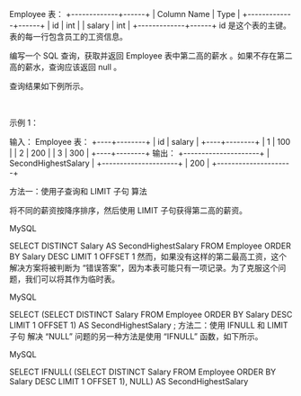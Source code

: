 Employee 表：
+-------------+------+
| Column Name | Type |
+-------------+------+
| id          | int  |
| salary      | int  |
+-------------+------+
id 是这个表的主键。
表的每一行包含员工的工资信息。
 

编写一个 SQL 查询，获取并返回 Employee 表中第二高的薪水 。如果不存在第二高的薪水，查询应该返回 null 。

查询结果如下例所示。

 

示例 1：

输入：
Employee 表：
+----+--------+
| id | salary |
+----+--------+
| 1  | 100    |
| 2  | 200    |
| 3  | 300    |
+----+--------+
输出：
+---------------------+
| SecondHighestSalary |
+---------------------+
| 200                 |
+---------------------+


方法一：使用子查询和 LIMIT 子句
算法

将不同的薪资按降序排序，然后使用 LIMIT 子句获得第二高的薪资。

MySQL

SELECT DISTINCT
    Salary AS SecondHighestSalary
FROM
    Employee
ORDER BY Salary DESC
LIMIT 1 OFFSET 1
然而，如果没有这样的第二最高工资，这个解决方案将被判断为 “错误答案”，因为本表可能只有一项记录。为了克服这个问题，我们可以将其作为临时表。

MySQL

SELECT
    (SELECT DISTINCT
            Salary
        FROM
            Employee
        ORDER BY Salary DESC
        LIMIT 1 OFFSET 1) AS SecondHighestSalary
;
方法二：使用 IFNULL 和 LIMIT 子句
解决 “NULL” 问题的另一种方法是使用 “IFNULL” 函数，如下所示。

MySQL

SELECT
    IFNULL(
      (SELECT DISTINCT Salary
       FROM Employee
       ORDER BY Salary DESC
        LIMIT 1 OFFSET 1),
    NULL) AS SecondHighestSalary
